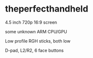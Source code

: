 # theperfecthandheld

4.5 inch 720p 16:9 screen

some unknown ARM CPU/GPU

Low profile RGH sticks, both low

D-pad, L2/R2, 6 face buttons
